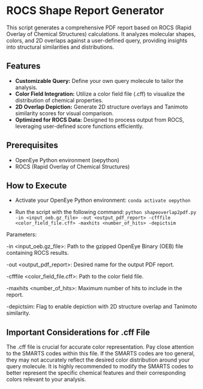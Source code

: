 # __ROCS Shape Report Generator__

This script generates a comprehensive PDF report based on ROCS (Rapid Overlay of Chemical Structures) calculations. It analyzes molecular shapes, colors, and 2D overlaps against a user-defined query, providing insights into structural similarities and distributions.

## Features

* __Customizable Query:__ Define your own query molecule to tailor the analysis.
* __Color Field Integration:__ Utilize a color field file (.cff) to visualize the distribution of chemical properties.
* __2D Overlap Depiction:__ Generate 2D structure overlays and Tanimoto similarity scores for visual comparison.
* __Optimized for ROCS Data:__ Designed to process output from ROCS, leveraging user-defined score functions efficiently.

## Prerequisites
* OpenEye Python environment (oepython)
* ROCS (Rapid Overlay of Chemical Structures)

## How to Execute
* Activate your OpenEye Python environment:
``` conda activate oepython ```

* Run the script with the following command:
``` python shapeoverlap2pdf.py -in <input_oeb.gz_file> -out <output_pdf_report> -cfffile <color_field_file.cff> -maxhits <number_of_hits> -depictsim ```

Parameters:

-in <input_oeb.gz_file>: Path to the gzipped OpenEye Binary (OEB) file containing ROCS results.

-out <output_pdf_report>: Desired name for the output PDF report.

-cfffile <color_field_file.cff>: Path to the color field file.

-maxhits <number_of_hits>: Maximum number of hits to include in the report.

-depictsim: Flag to enable depiction with 2D structure overlap and Tanimoto similarity.

## Important Considerations for .cff File
The .cff file is crucial for accurate color representation. Pay close attention to the SMARTS codes within this file. If the SMARTS codes are too general, they may not accurately reflect the desired color distribution around your query molecule. It is highly recommended to modify the SMARTS codes to better represent the specific chemical features and their corresponding colors relevant to your analysis.

